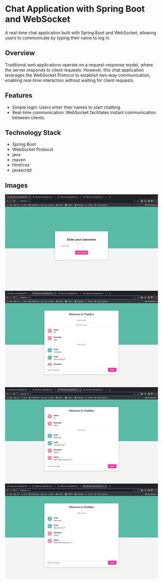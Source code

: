 
# Chat Application with Spring Boot and WebSocket

A real-time chat application built with Spring Boot and WebSocket, allowing users to communicate by typing their name to log in.

## Overview

Traditional web applications operate on a request-response model, where the server responds to client requests. However, this chat application leverages the WebSocket Protocol to establish two-way communication, enabling real-time interaction without waiting for client requests.

## Features

- Simple login: Users enter their names to start chatting.
- Real-time communication: WebSocket facilitates instant communication between clients.

## Technology Stack

- Spring Boot
- WebSocket Protocol
- java
- maven
- html/css
- javascript

## Images

<img class="" src="images/img1.png"/>
<img class="" src="images/img2.png"/>
<img class="" src="images/img3.png"/>
<img class="" src="images/img4.png"/>
